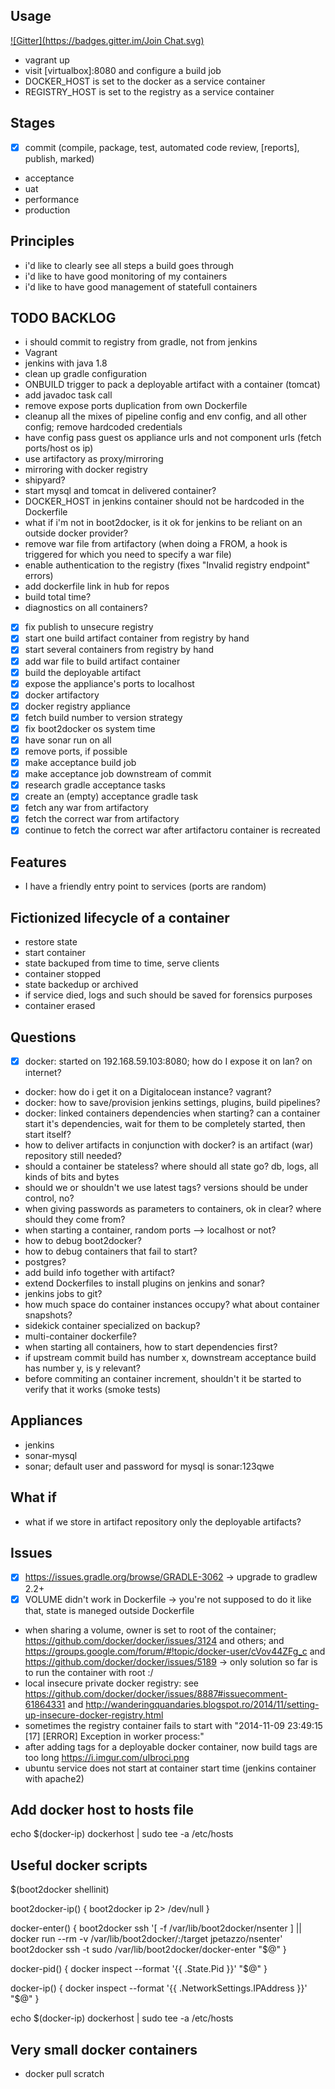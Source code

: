 Usage
---------

[![Gitter](https://badges.gitter.im/Join Chat.svg)](https://gitter.im/mercer/pipeline?utm_source=badge&utm_medium=badge&utm_campaign=pr-badge&utm_content=badge)
- vagrant up
- visit [virtualbox]:8080 and configure a build job
- DOCKER_HOST is set to the docker as a service container
- REGISTRY_HOST is set to the registry as a service container 

Stages
---------
- [x] commit (compile, package, test, automated code review, [reports], publish, marked)
- acceptance
- uat
- performance
- production

Principles
------------
- i'd like to clearly see all steps a build goes through
- i'd like to have good monitoring of my containers
- i'd like to have good management of statefull containers

TODO BACKLOG
----------------
- i should commit to registry from gradle, not from jenkins
- Vagrant
- jenkins with java 1.8
- clean up gradle configuration
- ONBUILD trigger to pack a deployable artifact with a container (tomcat)
- add javadoc task call
- remove expose ports duplication from own Dockerfile
- cleanup all the mixes of pipeline config and env config, and all other config; remove hardcoded credentials
- have config pass guest os appliance urls and not component urls (fetch ports/host os ip)
- use artifactory as proxy/mirroring
- mirroring with docker registry
- shipyard?
- start mysql and tomcat in delivered container?
- DOCKER_HOST in jenkins container should not be hardcoded in the Dockerfile
- what if i'm not in boot2docker, is it ok for jenkins to be reliant on an outside docker provider?
- remove war file from artifactory (when doing a FROM, a hook is triggered for which you need to specify a war file)
- enable authentication to the registry (fixes "Invalid registry endpoint" errors)
- add dockerfile link in hub for repos
- build total time?
- diagnostics on all containers?
- [x] fix publish to unsecure registry
- [x] start one build artifact container from registry by hand
- [x] start several containers from registry by hand
- [x] add war file to build artifact container
- [x] build the deployable artifact
- [x] expose the appliance's ports to localhost
- [x] docker artifactory
- [x] docker registry appliance
- [x] fetch build number to version strategy
- [x] fix boot2docker os system time
- [x] have sonar run on all
- [x] remove ports, if possible
- [x] make acceptance build job
- [x] make acceptance job downstream of commit
- [x] research gradle acceptance tasks
- [x] create an (empty) acceptance gradle task
- [x] fetch any war from artifactory
- [x] fetch the correct war from artifactory
- [x] continue to fetch the correct war after artifactoru container is recreated

Features
------------
- I have a friendly entry point to services (ports are random)

Fictionized lifecycle of a container
--------------------------------------
- restore state
- start container
- state backuped from time to time, serve clients
- container stopped
- state backedup or archived
- if service died, logs and such should be saved for forensics purposes
- container erased

Questions
-----------
- [x] docker: started on 192.168.59.103:8080; how do I expose it on lan? on internet?
- docker: how do i get it on a Digitalocean instance? vagrant?
- docker: how to save/provision jenkins settings, plugins, build pipelines?
- docker: linked containers dependencies when starting? can a container start it's dependencies, wait for them to be completely started, then start itself?
- how to deliver artifacts in conjunction with docker? is an artifact (war) repository still needed?
- should a container be stateless? where should all state go? db, logs, all kinds of bits and bytes
- should we or shouldn't we use latest tags? versions should be under control, no?
- when giving passwords as parameters to containers, ok in clear? where should they come from?
- when starting a container, random ports --> localhost or not?
- how to debug boot2docker? 
- how to debug containers that fail to start?
- postgres?
- add build info together with artifact?
- extend Dockerfiles to install plugins on jenkins and sonar?
- jenkins jobs to git?
- how much space do container instances occupy? what about container snapshots?
- sidekick container specialized on backup?
- multi-container dockerfile?
- when starting all containers, how to start dependencies first?
- if upstream commit build has number x, downstream acceptance build has number y, is y relevant?
- before commiting an container increment, shouldn't it be started to verify that it works (smoke tests)

Appliances
--------------------------
- jenkins
- sonar-mysql
- sonar; default user and password for mysql is sonar:123qwe

What if
---------
- what if we store in artifact repository only the deployable artifacts?

Issues
-------------
- [x] https://issues.gradle.org/browse/GRADLE-3062 -> upgrade to gradlew 2.2+
- [x] VOLUME didn't work in Dockerfile -> you're not supposed to do it like that, state is maneged outside Dockerfile
- when sharing a volume, owner is set to root of the container; https://github.com/docker/docker/issues/3124 and others;
  and https://groups.google.com/forum/#!topic/docker-user/cVov44ZFg_c and https://github.com/docker/docker/issues/5189
  -> only solution so far is to run the container with root :/
- local insecure private docker registry: see https://github.com/docker/docker/issues/8887#issuecomment-61864331 and
  http://wanderingquandaries.blogspot.ro/2014/11/setting-up-insecure-docker-registry.html
- sometimes the registry container fails to start with "2014-11-09 23:49:15 [17] [ERROR] Exception in worker process:"
- after adding tags for a deployable docker container, now build tags are too long https://i.imgur.com/uIbroci.png
- ubuntu service does not start at container start time (jenkins container with apache2)

Add docker host to hosts file
------------------------------
echo $(docker-ip) dockerhost | sudo tee -a /etc/hosts

Useful docker scripts
-------------------------------------------------
$(boot2docker shellinit)

boot2docker-ip() {
  boot2docker ip 2> /dev/null
}

docker-enter() {
  boot2docker ssh '[ -f /var/lib/boot2docker/nsenter ] || docker run --rm -v /var/lib/boot2docker/:/target jpetazzo/nsenter'
  boot2docker ssh -t sudo /var/lib/boot2docker/docker-enter "$@"
}

docker-pid() {
  docker inspect --format '{{ .State.Pid }}' "$@"
}

docker-ip() {
  docker inspect --format '{{ .NetworkSettings.IPAddress }}' "$@"
}

echo $(docker-ip) dockerhost | sudo tee -a /etc/hosts

Very small docker containers
--------------------------------
- docker pull scratch
